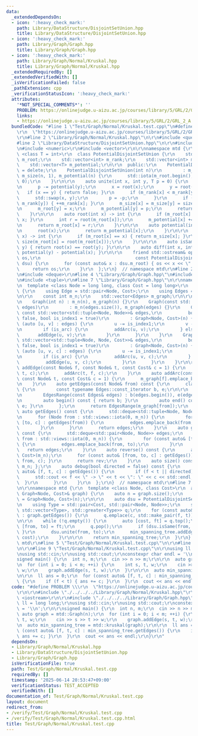 ```yaml
---
data:
  _extendedDependsOn:
  - icon: ':heavy_check_mark:'
    path: Library/DataStructure/DisjointSetUnion.hpp
    title: Library/DataStructure/DisjointSetUnion.hpp
  - icon: ':heavy_check_mark:'
    path: Library/Graph/Graph.hpp
    title: Library/Graph/Graph.hpp
  - icon: ':heavy_check_mark:'
    path: Library/Graph/Normal/Kruskal.hpp
    title: Library/Graph/Normal/Kruskal.hpp
  _extendedRequiredBy: []
  _extendedVerifiedWith: []
  _isVerificationFailed: false
  _pathExtension: cpp
  _verificationStatusIcon: ':heavy_check_mark:'
  attributes:
    '*NOT_SPECIAL_COMMENTS*': ''
    PROBLEM: https://onlinejudge.u-aizu.ac.jp/courses/library/5/GRL/2/GRL_2_A
    links:
    - https://onlinejudge.u-aizu.ac.jp/courses/library/5/GRL/2/GRL_2_A
  bundledCode: "#line 1 \"Test/Graph/Normal/Kruskal.test.cpp\"\n#define PROBLEM \\\
    \r\n  \"https://onlinejudge.u-aizu.ac.jp/courses/library/5/GRL/2/GRL_2_A\"\r\n\
    \r\n#line 2 \"Library/Graph/Normal/Kruskal.hpp\"\n\r\n#include <queue>\r\n\r\n\
    #line 2 \"Library/DataStructure/DisjointSetUnion.hpp\"\n\r\n#include <iostream>\r\
    \n#include <numeric>\r\n#include <vector>\r\n\r\nnamespace mtd {\r\n\r\n  template\
    \ <class T = int>\r\n  class PotentialDisjointSetUnion {\r\n    std::vector<int>\
    \ m_root;\r\n    std::vector<int> m_rank;\r\n    std::vector<int> m_size;\r\n\
    \    std::vector<T> m_potential;\r\n\r\n  public:\r\n    PotentialDisjointSetUnion()\
    \ = delete;\r\n    PotentialDisjointSetUnion(int n)\r\n        : m_root(n), m_rank(n),\
    \ m_size(n, 1), m_potential(n) {\r\n      std::iota(m_root.begin(), m_root.end(),\
    \ 0);\r\n    }\r\n\r\n    auto unite(int x, int y, T p = 0) {\r\n      p += potential(x);\r\
    \n      p -= potential(y);\r\n      x = root(x);\r\n      y = root(y);\r\n   \
    \   if (x == y) { return false; }\r\n      if (m_rank[x] < m_rank[y]) {\r\n  \
    \      std::swap(x, y);\r\n        p = -p;\r\n      }\r\n      if (m_rank[x] ==\
    \ m_rank[y]) { ++m_rank[x]; }\r\n      m_size[x] = m_size[y] = size(x) + size(y);\r\
    \n      m_root[y] = x;\r\n      m_potential[y] = p;\r\n      return true;\r\n\
    \    }\r\n\r\n    auto root(int x) -> int {\r\n      if (m_root[x] == x) { return\
    \ x; }\r\n      int r = root(m_root[x]);\r\n      m_potential[x] += m_potential[m_root[x]];\r\
    \n      return m_root[x] = r;\r\n    }\r\n\r\n    auto potential(int x) -> T {\r\
    \n      root(x);\r\n      return m_potential[x];\r\n    }\r\n\r\n    auto size(int\
    \ x) -> int {\r\n      if (m_root[x] == x) { return m_size[x]; }\r\n      return\
    \ size(m_root[x] = root(m_root[x]));\r\n    }\r\n\r\n    auto isSame(int x, int\
    \ y) { return root(x) == root(y); }\r\n\r\n    auto diff(int x, int y) { return\
    \ potential(y) - potential(x); }\r\n\r\n    friend std::ostream& operator<<(std::ostream&\
    \ os,\r\n                                    const PotentialDisjointSetUnion&\
    \ dsu) {\r\n      for (const auto& x : dsu.m_root) { os << x << \" \"; }\r\n \
    \     return os;\r\n    }\r\n  };\r\n}  // namespace mtd\r\n#line 2 \"Library/Graph/Graph.hpp\"\
    \n#include <deque>\r\n#line 4 \"Library/Graph/Graph.hpp\"\n#include <ranges>\r\
    \n#include <tuple>\r\n#line 7 \"Library/Graph/Graph.hpp\"\n\r\nnamespace mtd {\r\
    \n  template <class Node = long long, class Cost = long long>\r\n  class Graph\
    \ {\r\n    using Edge = std::pair<Node, Cost>;\r\n    using Edges = std::vector<Edge>;\r\
    \n\r\n    const int m_n;\r\n    std::vector<Edges> m_graph;\r\n\r\n  public:\r\
    \n    Graph(int n) : m_n(n), m_graph(n) {}\r\n    Graph(const std::vector<Edges>&\
    \ edges)\r\n        : m_n(edges.size()), m_graph(edges) {}\r\n    Graph(int n,\
    \ const std::vector<std::tuple<Node, Node>>& edges,\r\n          bool is_arc =\
    \ false, bool is_index1 = true)\r\n        : Graph<Node, Cost>(n) {\r\n      for\
    \ (auto [u, v] : edges) {\r\n        u -= is_index1;\r\n        v -= is_index1;\r\
    \n        if (is_arc) {\r\n          addArc(u, v);\r\n        } else {\r\n   \
    \       addEdge(u, v);\r\n        }\r\n      }\r\n    }\r\n    Graph(int n, const\
    \ std::vector<std::tuple<Node, Node, Cost>>& edges,\r\n          bool is_arc =\
    \ false, bool is_index1 = true)\r\n        : Graph<Node, Cost>(n) {\r\n      for\
    \ (auto [u, v, c] : edges) {\r\n        u -= is_index1;\r\n        v -= is_index1;\r\
    \n        if (is_arc) {\r\n          addArc(u, v, c);\r\n        } else {\r\n\
    \          addEdge(u, v, c);\r\n        }\r\n      }\r\n    }\r\n\r\n    auto\
    \ addEdge(const Node& f, const Node& t, const Cost& c = 1) {\r\n      addArc(f,\
    \ t, c);\r\n      addArc(t, f, c);\r\n    }\r\n    auto addArc(const Node& f,\
    \ const Node& t, const Cost& c = 1) {\r\n      m_graph[f].emplace_back(t, c);\r\
    \n    }\r\n    auto getEdges(const Node& from) const {\r\n      class EdgesRange\
    \ {\r\n        const typename Edges::const_iterator b, e;\r\n\r\n      public:\r\
    \n        EdgesRange(const Edges& edges) : b(edges.begin()), e(edges.end()) {}\r\
    \n        auto begin() const { return b; }\r\n        auto end() const { return\
    \ e; }\r\n      };\r\n      return EdgesRange(m_graph[from]);\r\n    }\r\n   \
    \ auto getEdges() const {\r\n      std::deque<std::tuple<Node, Node, Cost>> edges;\r\
    \n      for (Node from : std::views::iota(0, m_n)) {\r\n        for (const auto&\
    \ [to, c] : getEdges(from)) {\r\n          edges.emplace_back(from, to, c);\r\n\
    \        }\r\n      }\r\n      return edges;\r\n    }\r\n    auto getEdgesExcludeCost()\
    \ const {\r\n      std::deque<std::pair<Node, Node>> edges;\r\n      for (Node\
    \ from : std::views::iota(0, m_n)) {\r\n        for (const auto& [to, _] : getEdges(from))\
    \ {\r\n          edges.emplace_back(from, to);\r\n        }\r\n      }\r\n   \
    \   return edges;\r\n    }\r\n    auto reverse() const {\r\n      auto rev = Graph<Node,\
    \ Cost>(m_n);\r\n      for (const auto& [from, to, c] : getEdges()) { rev.addArc(to,\
    \ from, c); }\r\n      return rev;\r\n    }\r\n    auto size() const { return\
    \ m_n; };\r\n    auto debug(bool directed = false) const {\r\n      for (const\
    \ auto& [f, t, c] : getEdges()) {\r\n        if (f < t || directed) {\r\n    \
    \      std::cout << f << \" -> \" << t << \": \" << c << std::endl;\r\n      \
    \  }\r\n      }\r\n    }\r\n  };\r\n}  // namespace mtd\r\n#line 7 \"Library/Graph/Normal/Kruskal.hpp\"\
    \n\r\nnamespace mtd {\r\n  template <class Node, class Cost>\r\n  auto kruskal(const\
    \ Graph<Node, Cost>& graph) {\r\n    auto n = graph.size();\r\n    auto min_spanning_tree\
    \ = Graph<Node, Cost>(n);\r\n\r\n    auto dsu = PotentialDisjointSetUnion(n);\r\
    \n    using Type = std::pair<Cost, std::pair<Node, Node>>;\r\n    std::priority_queue<Type,\
    \ std::vector<Type>, std::greater<Type>> q;\r\n    for (const auto& [f, t, c]\
    \ : graph.getEdges()) {\r\n      q.emplace(c, std::make_pair(f, t));\r\n    }\r\
    \n\r\n    while (!q.empty()) {\r\n      auto [cost, ft] = q.top();\r\n      auto\
    \ [from, to] = ft;\r\n      q.pop();\r\n      if (dsu.isSame(from, to)) { continue;\
    \ }\r\n      dsu.unite(from, to);\r\n      min_spanning_tree.addEdge(from, to,\
    \ cost);\r\n    }\r\n\r\n    return min_spanning_tree;\r\n  }\r\n}  // namespace\
    \ mtd\r\n#line 5 \"Test/Graph/Normal/Kruskal.test.cpp\"\n\r\n#line 7 \"Test/Graph/Normal/Kruskal.test.cpp\"\
    \n\r\n#line 9 \"Test/Graph/Normal/Kruskal.test.cpp\"\n\r\nusing ll = long long;\r\
    \nusing std::cin;\r\nusing std::cout;\r\nconstexpr char endl = '\\n';\r\n\r\n\
    signed main() {\r\n  int n, m;\r\n  cin >> n >> m;\r\n\r\n  auto graph = mtd::Graph(n);\r\
    \n  for (int i = 0; i < m; ++i) {\r\n    int s, t, w;\r\n    cin >> s >> t >>\
    \ w;\r\n    graph.addEdge(s, t, w);\r\n  }\r\n\r\n  auto min_spanning_tree = mtd::kruskal(graph);\r\
    \n\r\n  ll ans = 0;\r\n  for (const auto& [f, t, c] : min_spanning_tree.getEdges())\
    \ {\r\n    if (f < t) { ans += c; }\r\n  }\r\n  cout << ans << endl;\r\n}\r\n"
  code: "#define PROBLEM \\\r\n  \"https://onlinejudge.u-aizu.ac.jp/courses/library/5/GRL/2/GRL_2_A\"\
    \r\n\r\n#include \"./../../../Library/Graph/Normal/Kruskal.hpp\"\r\n\r\n#include\
    \ <iostream>\r\n\r\n#include \"./../../../Library/Graph/Graph.hpp\"\r\n\r\nusing\
    \ ll = long long;\r\nusing std::cin;\r\nusing std::cout;\r\nconstexpr char endl\
    \ = '\\n';\r\n\r\nsigned main() {\r\n  int n, m;\r\n  cin >> n >> m;\r\n\r\n \
    \ auto graph = mtd::Graph(n);\r\n  for (int i = 0; i < m; ++i) {\r\n    int s,\
    \ t, w;\r\n    cin >> s >> t >> w;\r\n    graph.addEdge(s, t, w);\r\n  }\r\n\r\
    \n  auto min_spanning_tree = mtd::kruskal(graph);\r\n\r\n  ll ans = 0;\r\n  for\
    \ (const auto& [f, t, c] : min_spanning_tree.getEdges()) {\r\n    if (f < t) {\
    \ ans += c; }\r\n  }\r\n  cout << ans << endl;\r\n}\r\n"
  dependsOn:
  - Library/Graph/Normal/Kruskal.hpp
  - Library/DataStructure/DisjointSetUnion.hpp
  - Library/Graph/Graph.hpp
  isVerificationFile: true
  path: Test/Graph/Normal/Kruskal.test.cpp
  requiredBy: []
  timestamp: '2025-06-14 20:53:47+09:00'
  verificationStatus: TEST_ACCEPTED
  verifiedWith: []
documentation_of: Test/Graph/Normal/Kruskal.test.cpp
layout: document
redirect_from:
- /verify/Test/Graph/Normal/Kruskal.test.cpp
- /verify/Test/Graph/Normal/Kruskal.test.cpp.html
title: Test/Graph/Normal/Kruskal.test.cpp
---
```

